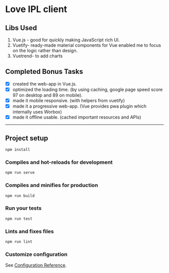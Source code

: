 # Love IPL client

## Libs Used
1. Vue.js - good for quickly making JavaScript rich UI.
2. Vuetify- ready-made material components for Vue enabled me to focus on the logic rather than design.
3. Vuetrend- to add charts

## Completed Bonus Tasks

* [x] created the web-app in Vue.js.
* [x] optimized the loading time. (by using caching, google page speed score 97 on desktop and 89 on mobile).
* [x] made it mobile responsive. (with helpers from vuetify)
* [x] made it a progressive web-app. (Vue provides pwa plugin which internally uses Worbox)
* [x] made it offline usable. (cached important resources and APIs)

---

## Project setup
```
npm install
```

### Compiles and hot-reloads for development
```
npm run serve
```

### Compiles and minifies for production
```
npm run build
```

### Run your tests
```
npm run test
```

### Lints and fixes files
```
npm run lint
```

### Customize configuration
See [Configuration Reference](https://cli.vuejs.org/config/).
